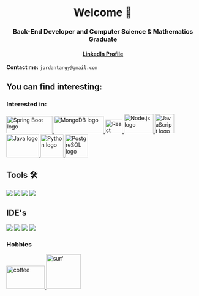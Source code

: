 <h1 align="center">Welcome 🤙 </h1>
<h3 align="center">Back-End Developer and Computer Science & Mathematics Graduate  </a></h3>

<h4 align="center">
<a <a href= "https://www.linkedin.com/in/jordan-tangy-274a66184/">LinkedIn Profile</a>
</h4>

**Contact me:** `jordantangy@gmail.com`

## You can find interesting:

<h3 align="left">Interested in:</h3>
<p align="left">

 <a href="#" target="_blank">
      <img src="https://bgasparotto.com/wp-content/uploads/2017/12/spring-boot-logo.png" alt="Spring Boot logo" width="120" height="45">
    </a>
    <a href="#" target="_blank">
      <img src="https://webassets.mongodb.com/_com_assets/cms/mongodb_logo1-76twgcu2dm.png" alt="MongoDB logo" width="130" height="45">
    </a>
    <a href="#" target="_blank">
      <img src="https://upload.wikimedia.org/wikipedia/commons/thumb/a/a7/React-icon.svg/1200px-React-icon.svg.png" alt="React logo" width="45" height="35">
    </a>
    <a href="#" target="_blank">
      <img src="https://cdn.freebiesupply.com/logos/large/2x/nodejs-1-logo-png-transparent.png" alt="Node.js logo" width="77" height="50">
    </a>
    <a href="#" target="_blank">
      <img src="https://upload.wikimedia.org/wikipedia/commons/6/6a/JavaScript-logo.png" alt="JavaScript logo" width="50" height="50">
    </a>
    <a href="#" target="_blank">
      <img src="https://1000logos.net/wp-content/uploads/2020/09/Java-Logo.png" alt="Java logo" width="85" height="60">
    </a>
    <a href="#" target="_blank">
      <img src="https://blog.insaid.co/wp-content/uploads/2019/04/Python-logo.jpg" alt="Python logo" width="60" height="60">
    </a>
    <a href="#" target="_blank">
      <img src="https://w7.pngwing.com/pngs/441/460/png-transparent-postgresql-plain-wordmark-logo-icon-thumbnail.png" alt="PostgreSQL logo" width="60" height="60">
    </a>
 
<h2 align="left">Tools  🛠</h2>
<p align="left"> 
 <img src="https://camo.githubusercontent.com/bd2bd127c104ba5c98bb12c70801b075aee1f040009089510f69554300e7ff41/68747470733a2f2f696d672e736869656c64732e696f2f62616467652f4769742d4630353033323f7374796c653d666f722d7468652d6261646765266c6f676f3d676974266c6f676f436f6c6f723d7768697465" />

<img src="https://camo.githubusercontent.com/d18f98a93a8ca015503870e592f96dbdf86f41048e9de1fbbbd4b2dcc7c456b1/68747470733a2f2f696d672e736869656c64732e696f2f62616467652f6865726f6b752d2532333433303039382e7376673f7374796c653d666f722d7468652d6261646765266c6f676f3d6865726f6b75266c6f676f436f6c6f723d7768697465" />
<img src="https://camo.githubusercontent.com/fbc3df79ffe1a99e482b154b29262ecbb10d6ee4ed22faa82683aa653d72c4e1/68747470733a2f2f696d672e736869656c64732e696f2f62616467652f4769744875622d3130303030303f7374796c653d666f722d7468652d6261646765266c6f676f3d676974687562266c6f676f436f6c6f723d7768697465" />
<img src="https://camo.githubusercontent.com/55037e0ff8e2c9df84ad631c3d0443a7316776ede7459a5872ccb336d7df2781/68747470733a2f2f696d672e736869656c64732e696f2f62616467652f6e706d2d4342333833373f7374796c653d666f722d7468652d6261646765266c6f676f3d6e706d266c6f676f436f6c6f723d7768697465" />
 
<h2 align="left">IDE's</h2>
<p align="left"> 
 <img src="https://upload.wikimedia.org/wikipedia/commons/thumb/9/9a/Visual_Studio_Code_1.35_icon.svg/2048px-Visual_Studio_Code_1.35_icon.svg.png" />

<img src="https://upload.wikimedia.org/wikipedia/commons/thumb/1/1d/PyCharm_Icon.svg/1024px-PyCharm_Icon.svg.png" />
<img src="https://cdn.freebiesupply.com/logos/large/2x/eclipse-11-logo-png-transparent.png" />
<img src="https://upload.wikimedia.org/wikipedia/commons/thumb/9/9c/IntelliJ_IDEA_Icon.svg/1024px-IntelliJ_IDEA_Icon.svg.png" />


<h3 align="left">Hobbies</h3>

<a href="#" target="_blank"><img src="https://fontsbee.com/wp-content/uploads/2021/10/Fender-Font-Family-Free-Download.jpg" alt="coffee" width="100" height="60"/> </a><a href="#" target="_blank"><img src="https://cdn4.vectorstock.com/i/1000x1000/31/78/snowboard-club-logo-label-or-badge-template-vector-18253178.jpg" alt="surf" width="90" height="90"/> </a>
</p>
